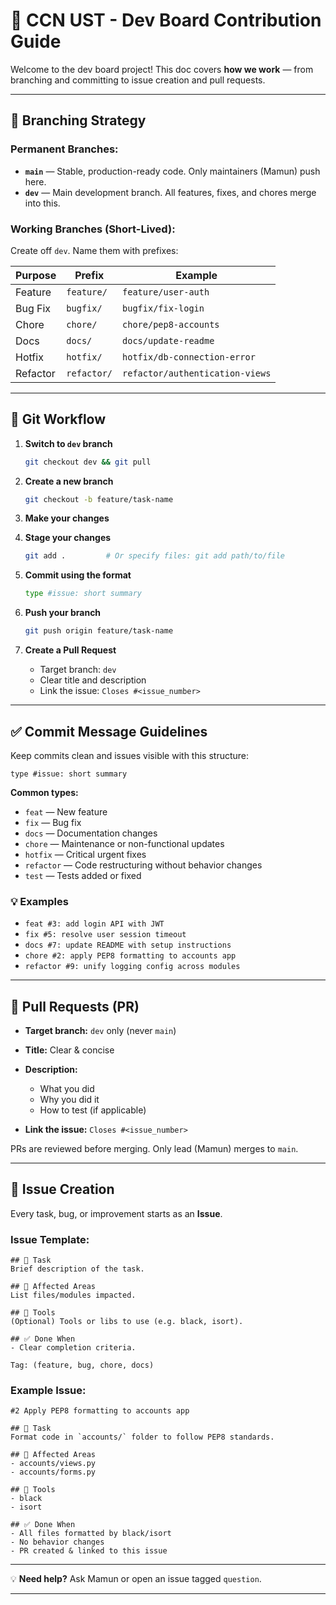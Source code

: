 
# 🧭 CCN UST - Dev Board Contribution Guide

Welcome to the dev board project! This doc covers **how we work** — from branching and committing to issue creation and pull requests.

---

## 🧱 Branching Strategy

### Permanent Branches:

* **`main`** — Stable, production-ready code. Only maintainers (Mamun) push here.
* **`dev`** — Main development branch. All features, fixes, and chores merge into this.

### Working Branches (Short-Lived):

Create off `dev`. Name them with prefixes:

| Purpose | Prefix     | Example                      |
| ------- | ---------- | ---------------------------- |
| Feature | `feature/` | `feature/user-auth`          |
| Bug Fix | `bugfix/`  | `bugfix/fix-login`           |
| Chore   | `chore/`   | `chore/pep8-accounts`        |
| Docs    | `docs/`    | `docs/update-readme`         |
| Hotfix  | `hotfix/`  | `hotfix/db-connection-error` |
| Refactor  | `refactor/`  | `refactor/authentication-views` |

---

## 🚀 Git Workflow

1. **Switch to `dev` branch**

   ```bash
   git checkout dev && git pull
   ```

2. **Create a new branch**

   ```bash
   git checkout -b feature/task-name
   ```

3. **Make your changes**

4. **Stage your changes**

   ```bash
   git add .         # Or specify files: git add path/to/file
   ```

5. **Commit using the format**

   ```bash
   type #issue: short summary
   ```

6. **Push your branch**

   ```bash
   git push origin feature/task-name
   ```

7. **Create a Pull Request**

   * Target branch: `dev`
   * Clear title and description
   * Link the issue: `Closes #<issue_number>`

---

## ✅ Commit Message Guidelines

Keep commits clean and issues visible with this structure:

```
type #issue: short summary
```

**Common types:**

* `feat` — New feature
* `fix` — Bug fix
* `docs` — Documentation changes
* `chore` — Maintenance or non-functional updates
* `hotfix` — Critical urgent fixes
* `refactor` — Code restructuring without behavior changes
* `test` — Tests added or fixed

### 💡 Examples

* `feat #3: add login API with JWT`
* `fix #5: resolve user session timeout`
* `docs #7: update README with setup instructions`
* `chore #2: apply PEP8 formatting to accounts app`
* `refactor #9: unify logging config across modules`

---

## 🔄 Pull Requests (PR)

* **Target branch:** `dev` only (never `main`)
* **Title:** Clear & concise
* **Description:**

  * What you did
  * Why you did it
  * How to test (if applicable)
* **Link the issue:** `Closes #<issue_number>`

PRs are reviewed before merging. Only lead (Mamun) merges to `main`.

---

## 🐛 Issue Creation

Every task, bug, or improvement starts as an **Issue**.

### Issue Template:

```
## 📝 Task
Brief description of the task.

## 📂 Affected Areas
List files/modules impacted.

## 🔧 Tools
(Optional) Tools or libs to use (e.g. black, isort).

## ✅ Done When
- Clear completion criteria.

Tag: (feature, bug, chore, docs)
```

### Example Issue:

```
#2 Apply PEP8 formatting to accounts app

## 📝 Task
Format code in `accounts/` folder to follow PEP8 standards.

## 📂 Affected Areas
- accounts/views.py
- accounts/forms.py

## 🔧 Tools
- black
- isort

## ✅ Done When
- All files formatted by black/isort
- No behavior changes
- PR created & linked to this issue
```

---

💡 **Need help?** Ask Mamun or open an issue tagged `question`.

---
